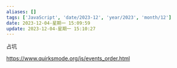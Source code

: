 ```yaml
---
aliases: []
tags: ['JavaScript', 'date/2023-12', 'year/2023', 'month/12']
date: 2023-12-04-星期一 15:09:59
update: 2023-12-04-星期一 15:10:27
---
```


占坑

<https://www.quirksmode.org/js/events_order.html>
